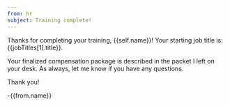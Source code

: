 ```yaml
---
from: hr
subject: Training complete!
---
```

Thanks for completing your training, {{self.name}}! Your starting job title is: {{jobTitles[1].title}}.

Your finalized compensation package is described in the packet I left on your desk. As always, let me know if you have any questions.

Thank you!

-{{from.name}}
